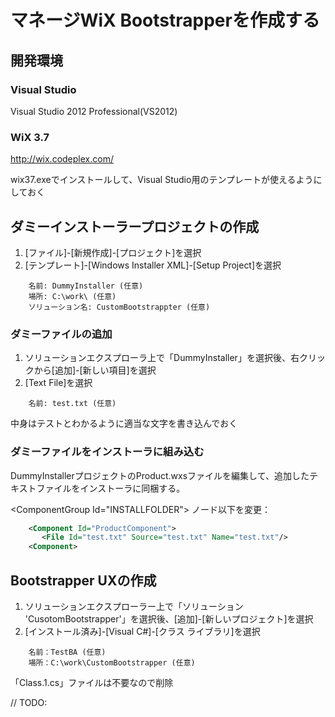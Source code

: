 # マネージWiX Bootstrapperを作成する

## 開発環境

### Visual Studio
Visual Studio 2012 Professional(VS2012)
### WiX 3.7

http://wix.codeplex.com/

wix37.exeでインストールして、Visual Studio用のテンプレートが使えるようにしておく

## ダミーインストーラープロジェクトの作成

1. [ファイル]-[新規作成]-[プロジェクト]を選択
2. [テンプレート]-[Windows Installer XML]-[Setup Project]を選択

```text
    名前: DummyInstaller (任意)
    場所: C:\work\ (任意)
    ソリューション名: CustomBootstrappter (任意)
```

### ダミーファイルの追加

1. ソリューションエクスプローラ上で「DummyInstaller」を選択後、右クリックから[追加]-[新しい項目]を選択
2. [Text File]を選択

```text
    名前: test.txt (任意)
```

中身はテストとわかるように適当な文字を書き込んでおく

### ダミーファイルをインストーラに組み込む

DummyInstallerプロジェクトのProduct.wxsファイルを編集して、追加したテキストファイルをインストーラに同梱する。

&lt;ComponentGroup Id="INSTALLFOLDER"&gt; ノード以下を変更：

```xml
    <Component Id="ProductComponent">
       <File Id="test.txt" Source="test.txt" Name="test.txt"/>
    <Component>
```

## Bootstrapper UXの作成

1. ソリューションエクスプローラー上で「ソリューション 'CusotomBootstrapper'」を選択後、[追加]-[新しいプロジェクト]を選択
2. [インストール済み]-[Visual C#]-[クラス ライブラリ]を選択

```text
    名前：TestBA (任意)
    場所：C:\work\CustomBootstrapper (任意)
```

「Class.1.cs」ファイルは不要なので削除

// TODO:

